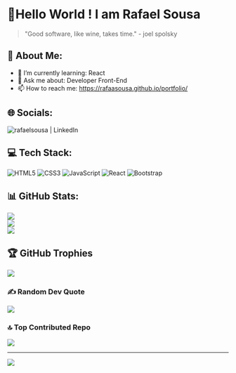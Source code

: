 # 👋Hello World ! I am Rafael Sousa 
> "Good software, like wine, takes time." - joel spolsky

## 💫 About Me:
- 🌱 I’m currently learning: React
- 💬 Ask me about: Developer Front-End
- 📫 How to reach me: https://rafaasousa.github.io/portfolio/

## 🌐 Socials:
[<img align="left" alt="rafaelsousa | LinkedIn" src="https://img.shields.io/badge/LinkedIn-0077B5?style=for-the-badge&logo=linkedin&logoColor=white" />](https://linkedin.com/in/www.linkedin.com/in/rafael-sousa-a64051155)
<br>

## 💻 Tech Stack:
![HTML5](https://img.shields.io/badge/html5-%23E34F26.svg?style=for-the-badge&logo=html5&logoColor=white) ![CSS3](https://img.shields.io/badge/css3-%231572B6.svg?style=for-the-badge&logo=css3&logoColor=white) ![JavaScript](https://img.shields.io/badge/javascript-%23323330.svg?style=for-the-badge&logo=javascript&logoColor=%23F7DF1E) ![React](https://img.shields.io/badge/react-%2320232a.svg?style=for-the-badge&logo=react&logoColor=%2361DAFB) ![Bootstrap](https://img.shields.io/badge/bootstrap-%23563D7C.svg?style=for-the-badge&logo=bootstrap&logoColor=white) 
## 📊 GitHub Stats:
![](https://github-readme-stats.vercel.app/api?username=RafaaSousa&theme=react&hide_border=false&include_all_commits=false&count_private=false)<br/>
![](https://github-readme-streak-stats.herokuapp.com/?user=RafaaSousa&theme=react&hide_border=false)<br/>
![](https://github-readme-stats.vercel.app/api/top-langs/?username=RafaaSousa&theme=react&hide_border=false&include_all_commits=false&count_private=false&layout=compact)

## 🏆 GitHub Trophies
![](https://github-profile-trophy.vercel.app/?username=RafaaSousa&theme=radical&no-frame=false&no-bg=false&margin-w=4)

### ✍️ Random Dev Quote
![](https://quotes-github-readme.vercel.app/api?type=horizontal&theme=radical)

### 🔝 Top Contributed Repo
![](https://github-contributor-stats.vercel.app/api?username=RafaaSousa&limit=5&theme=tokyonight&combine_all_yearly_contributions=true)

---
[![](https://visitcount.itsvg.in/api?id=RafaaSousa&icon=0&color=0)](https://visitcount.itsvg.in)
